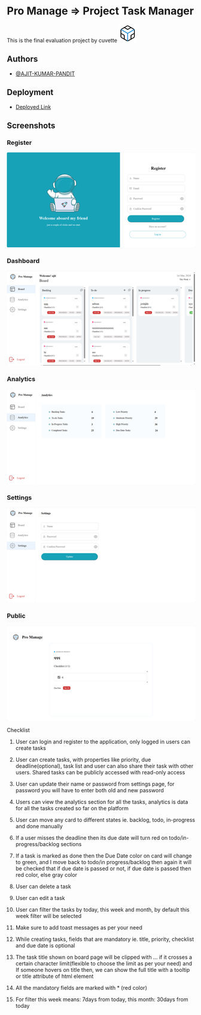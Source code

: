 
# Pro Manage => Project Task Manager


This is the final evaluation project by cuvette
![Logo](./client/public/Assets/logo.svg)


## Authors

- [@AJIT-KUMAR-PANDIT](https://www.github.com/AJIT-KUMAR-PANDIT)


## Deployment

- [Deployed Link](https://promanage.vercel.app)


## Screenshots

### Register

![App Screenshot](./ReadMeAssets/register.png)

### Dashboard

![App Screenshot](./ReadMeAssets/bashboard.png)

### Analytics

![App Screenshot](./ReadMeAssets/analytics.png)

### Settings

![App Screenshot](./ReadMeAssets/settings.png)

### Public

![App Screenshot](./ReadMeAssets/public.png)

Checklist

1. User can login and register to the application, only logged in users can create tasks

2. User can create tasks, with properties like priority, due deadline(optional), task list and user can also share their task with other users. Shared tasks can be publicly accessed with read-only access

3. User can update their name or password from settings page, for password you will have to enter both old and new password

4. Users can view the analytics section for all the tasks, analytics is data for all the tasks created so far on the platform

5. User can move any card to different states ie. backlog, todo, in-progress and done manually

6. If a user misses the deadline then its due date will turn red on todo/in-progress/backlog sections

7. If a task is marked as done then the Due Date color on card will change to green, and I move back to todo/in progress/backlog then again it will be checked that if due date is passed or not, if due date is passed then red color, else gray color

8. User can delete a task

9. User can edit a task

10. User can filter the tasks by today, this week and month, by default this week filter will be selected

11. Make sure to add toast messages as per your need

12. While creating tasks, fields that are mandatory ie. title, priority, checklist and due date is optional

13. The task title shown on board page will be clipped with ... if it crosses a certain character limit(flexible to choose the limit as per your need) and If someone hovers on title then, we can show the full title with a tooltip or title attribute of html element

14. All the mandatory fields are marked with * (red color)

15. For filter this week means: 7days from today, this month: 30days from today

